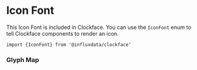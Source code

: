 # Icon Font

This Icon Font is included in Clockface. You can use the `IconFont` enum to tell Clockface components to render an icon.

```tsx
import {IconFont} from '@influxdata/clockface'
```

### Glyph Map

<!-- STORY -->

<!-- STORY HIDE START -->

<!-- STORY HIDE END -->
